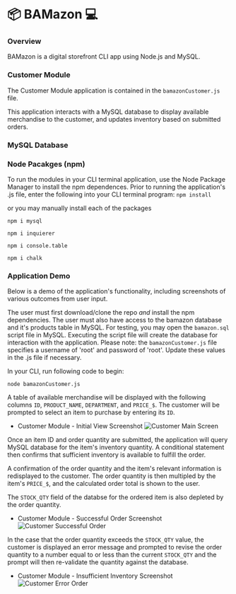 # :package: BAMazon :computer:

### Overview

BAMazon is a digital storefront CLI app using Node.js and MySQL.  

### Customer Module

The Customer Module application is contained in the `bamazonCustomer.js`  file.

This application interacts with a MySQL database to display available merchandise to the customer, and updates inventory based on submitted orders.

### MySQL Database


### Node Pacakges (npm)

To run the modules in your CLI terminal application, use the Node Package Manager to install the npm dependences.  Prior to running the application's .js file, enter the following into your CLI terminal program:
`npm install`

or you may manually install each of the packages

`npm i mysql` <br>

`npm i inquierer`

`npm i console.table`

`npm i chalk`

### Application Demo

Below is a demo of the application's functionality, including screenshots of various outcomes from user input.  

The user must first download/clone the repo *and* install the npm dependencies.  The user must also have access to the bamazon database and it's products table in MySQL.  For testing, you may open the `bamazon.sql` script file in MySQL.  Executing the script file will create the database for interaction with the application.  Please note: the `bamazonCustomer.js` file specifies a username of 'root' and password of 'root'.  Update these values in the .js file if necessary.

In your CLI, run following code to begin: 

`node bamazonCustomer.js`

A table of available merchandise will be displayed with the following columns `ID`, `PRODUCT_NAME`, `DEPARTMENT`, and `PRICE_$`.  The customer will be prompted to select an item to purchase by entering its `ID`.
- Customer Module - Initial View Screenshot
![Customer Main Screen](https://gdurl.com/UZK1)


Once an item ID and order quantity are submitted, the application will query MySQL database for the item's inventory quantity.  A conditional statement then confirms that sufficient inventory is available to fulfill the order.  

A confirmation of the order quantity and the item's relevant information is redisplayed to the customer.  The order quantity is then multipled by the item's `PRICE_$`, and the calculated order total is shown to the user.  

The `STOCK_QTY` field of the databse for the ordered item is also depleted by the order quantity.  

- Customer Module - Successful Order Screenshot
![Customer Successful Order](http://www.gdurl.com/TRY2)

In the case that the order quantity exceeds the `STOCK_QTY` value, the customer is displayed an error message and prompted to revise the order quantity to a number equal to or less than the current `STOCK_QTY` and the prompt will then re-validate the quantity against the database.  
- Customer Module - Insufficient Inventory Screenshot
![Customer Error Order](https://gdurl.com/jexN)